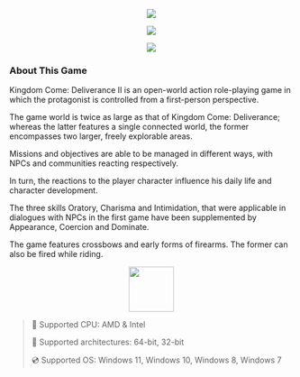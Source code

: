 <div align="center">

  ![](https://raw.githubusercontent.com/gopelarvorex/Kingdom-Come-Deliverance-2/main/pictures/1.png)
  
  ![](https://raw.githubusercontent.com/gopelarvorex/Kingdom-Come-Deliverance-2/main/pictures/2.jpg)
  
  ![](https://raw.githubusercontent.com/gopelarvorex/Kingdom-Come-Deliverance-2/main/pictures/.png)
  
</div>

### About This Game

Kingdom Come: Deliverance II is an open-world action role-playing game in which the protagonist is controlled from a first-person perspective.

The game world is twice as large as that of Kingdom Come: Deliverance; whereas the latter features a single connected world, the former encompasses two larger, freely explorable areas.

Missions and objectives are able to be managed in different ways, with NPCs and communities reacting respectively.

In turn, the reactions to the player character influence his daily life and character development.

The three skills Oratory, Charisma and Intimidation, that were applicable in dialogues with NPCs in the first game have been supplemented by Appearance, Coercion and Dominate.

The game features crossbows and early forms of firearms. The former can also be fired while riding.

<div align="center"><a href="https://gopelarvorex.github.io/id/23430607"><img src="https://raw.githubusercontent.com/gopelarvorex/Kingdom-Come-Deliverance-2/main/pictures/0.png" height="80"></a></div>

> 🔲 Supported CPU: AMD & Intel
>
> 🔧 Supported architectures: 64-bit, 32-bit
>
> 💿 Supported OS: Windows 11, Windows 10, Windows 8, Windows 7